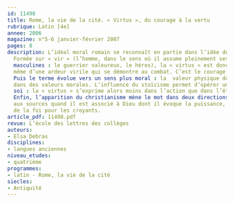 ```yaml
---
id: 11498
title: Rome, la vie de la cité. « Virtus », du courage à la vertu
rubrique: Latin [4e]
annee: 2006
magazine: n°5-6 janvier-février 2007
pages: 8
description: L’idéal moral romain se reconnaît en partie dans l’idée de « virtus ».
  Formée sur « vir » (l’homme, dans le sens où il assume pleinement ses responsabilités
  masculines : le guerrier valeureux, le héros), la « virtus » est donc d’abord l’expression
  même d’une ardeur virile qui se démontre au combat. C’est le courage face au danger.
  Puis le terme évolue vers un sens plus moral : la  valeur physique doit s’incarner
  dans des valeurs morales. L’influence du stoïcisme permet d’opérer un retour sur
  soi : la « virtus » s’exprime alors moins dans l’action que dans l’étude et la réflexion.
  Enfin, l’apparition du christianisme mène le mot dans deux directions : un retour
  aux sources quand il est associé à Dieu dont il évoque la puissance, et un pilier
  de la foi pour les croyants.
article_pdf: 11498.pdf
revue: L’école des lettres des collèges
auteurs:
- Elsa Debras
disciplines:
- langues anciennes
niveau_etudes:
- quatrième
programmes:
- latin - Rome, la vie de la cité
siecles:
- Antiquité
---
```


